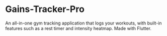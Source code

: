 # Gains-Tracker-Pro

An all-in-one gym tracking application that logs your workouts, with built-in features such as a rest timer and intensity heatmap. Made with Flutter.
